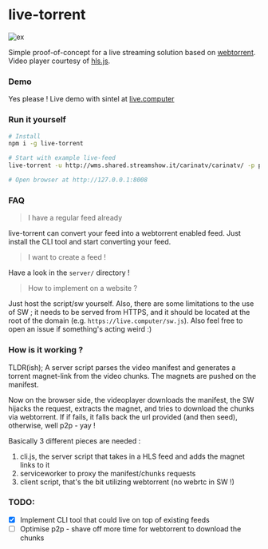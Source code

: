 live-torrent
=============
![ex](https://user-images.githubusercontent.com/760637/36377295-f08d0ff2-1576-11e8-97c0-dcb91246529d.png)


Simple proof-of-concept for a live streaming solution based on [webtorrent](https://github.com/webtorrent/webtorrent). Video player courtesy of [hls.js](https://github.com/video-dev/hls.js/).



### Demo
Yes please ! Live demo with sintel at [live.computer](https://live.computer)

### Run it yourself
```sh
# Install
npm i -g live-torrent

# Start with example live-feed
live-torrent -u http://wms.shared.streamshow.it/carinatv/carinatv/ -p playlist.m3u8

# Open browser at http://127.0.0.1:8008
```

### FAQ
> I have a regular feed already

live-torrent can convert your feed into a webtorrent enabled feed. Just install the CLI tool and start converting your feed.

> I want to create a feed !

Have a look in the `server/` directory !

> How to implement on a website ?

Just host the script/sw yourself. Also, there are some limitations to the use of SW ; it needs to be served from HTTPS, and it should be located at the root of the domain (e.g. `https://live.computer/sw.js`). Also feel free to open an issue if something's acting weird :)

### How is it working ?

TLDR(ish); A server script parses the video manifest and generates a torrent magnet-link from the video chunks. The magnets are pushed on the manifest.

Now on the browser side, the videoplayer downloads the manifest, the SW hijacks the request, extracts the magnet, and tries to download the chunks via webtorrent. If if fails, it falls back the url provided (and then seed), otherwise, well p2p - yay !

Basically 3 different pieces are needed :
   1. cli.js, the server script that takes in a HLS feed and adds the magnet links to it
   2. serviceworker to proxy the manifest/chunks requests
   3. client script, that's the bit utilizing webtorrent (no webrtc in SW !)

### TODO:
- [x] Implement CLI tool that could live on top of existing feeds
- [ ] Optimise p2p - shave off more time for webtorrent to download the chunks
